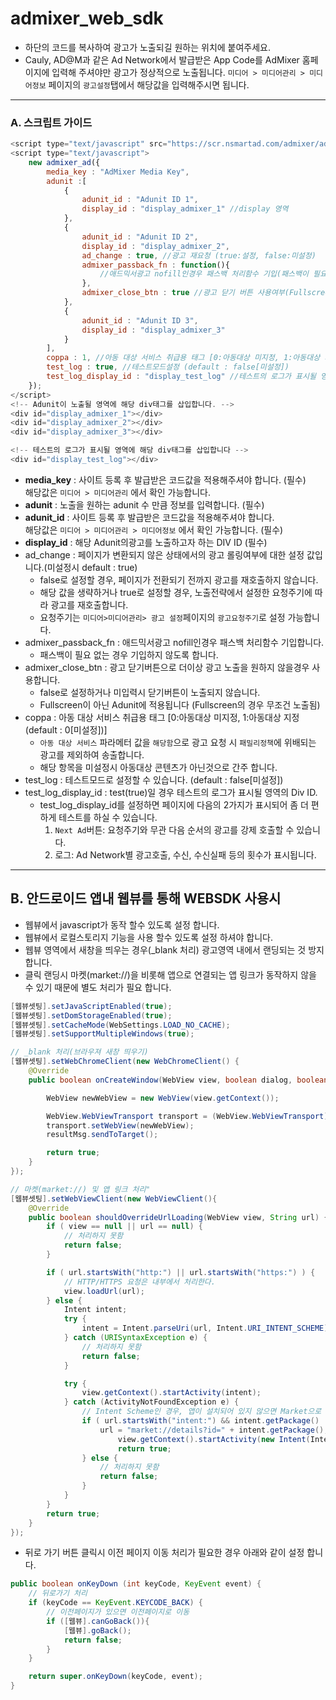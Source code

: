 # admixer_web_sdk

* 하단의 코드를 복사하여 광고가 노출되길 원하는 위치에 붙여주세요.
* Cauly, AD@M과 같은 Ad Network에서 발급받은 App Code를 AdMixer 홈페이지에 입력해 주셔야만 광고가 정상적으로 노출됩니다.
`미디어 > 미디어관리 > 미디어정보` 페이지의 `광고설정`탭에서 해당값을 입력해주시면 됩니다.

-----------------------------------
### A. 스크립트 가이드
```js
<script type="text/javascript" src="https://scr.nsmartad.com/admixer/admixer_2.0.js"></script>
<script type="text/javascript">
	new admixer_ad({
		media_key : "AdMixer Media Key",
		adunit :[
			{
				adunit_id : "Adunit ID 1",
				display_id : "display_admixer_1" //display 영역
			},
			{
				adunit_id : "Adunit ID 2",
				display_id : "display_admixer_2",
				ad_change : true, //광고 재요청 (true:설정, false:미설정)
				admixer_passback_fn : function(){
					//애드믹서광고 nofill인경우 패스백 처리함수 기입(패스백이 필요없는경우 기입하지 않도록 합니다)
				},
				admixer_close_btn : true //광고 닫기 버튼 사용여부(Fullscreen이 아닌 Adunit에 적용됩니다.[미설정시 default : false - 닫기버튼 미노출])
			},
			{
				adunit_id : "Adunit ID 3",
				display_id : "display_admixer_3"
			}
		],
		coppa : 1, //아동 대상 서비스 취급용 태그 [0:아동대상 미지정, 1:아동대상 지정 (default : 0 [미설정])]
		test_log : true, //테스트모드설정 (default : false[미설정])
		test_log_display_id : "display_test_log" //테스트의 로그가 표시될 영역 ID
	});
</script>
<!-- Adunit이 노출될 영역에 해당 div태그를 삽입합니다. -->
<div id="display_admixer_1"></div>
<div id="display_admixer_2"></div>
<div id="display_admixer_3"></div>

<!-- 테스트의 로그가 표시될 영역에 해당 div태그를 삽입합니다 -->
<div id="display_test_log"></div>
```


* __media_key__ : 사이트 등록 후 발급받은 코드값을 적용해주셔야 합니다. (필수)  
  해당값은 `미디어 > 미디어관리` 에서 확인 가능합니다.
* __adunit__ : 노출을 원하는 adunit 수 만큼 정보를 입력합니다. (필수)
* __adunit_id__ : 사이트 등록 후 발급받은 코드값을 적용해주셔야 합니다.  
  해당값은 `미디어 > 미디어관리 > 미디어정보` 에서 확인 가능합니다. (필수)
* __display_id__ : 해당 Adunit의광고를 노출하고자 하는 DIV ID (필수)
* ad_change : 페이지가 변환되지 않은 상태에서의 광고 롤링여부에 대한 설정 값입니다.(미설정시 default : true)
  - false로 설정할 경우, 페이지가 전환되기 전까지 광고를 재호출하지 않습니다.
  - 해당 값을 생략하거나 true로 설정할 경우, 노출전략에서 설정한 요청주기에 따라 광고를 재호출합니다.
  - 요청주기는 `미디어>미디어관리> 광고 설정`페이지의 `광고요청주기`로 설정 가능합니다.
* admixer_passback_fn : 애드믹서광고 nofill인경우 패스백 처리함수 기입합니다.
  - 패스백이 필요 없는 경우 기입하지 않도록 합니다.
* admixer_close_btn : 광고 닫기버튼으로 더이상 광고 노출을 원하지 않을경우 사용합니다.
  - false로 설정하거나 미입력시 닫기버튼이 노출되지 않습니다.
  - Fullscreen이 아닌 Adunit에 적용됩니다 (Fullscreen의 경우 무조건 노출됨)
* coppa : 아동 대상 서비스 취급용 태그 [0:아동대상 미지정, 1:아동대상 지정 (default : 0[미설정])]
  - `아동 대상 서비스` 파라메터 값을 `해당함`으로 광고 요청 시 `패밀리정책`에 위배되는 광고를 제외하여 송출합니다.
  - 해당 항목을 미설정시 아동대상 콘텐츠가 아닌것으로 간주 합니다.
* test_log : 테스트모드로 설정할 수 있습니다. (default : false[미설정])
* test_log_display_id : test(true)일 경우 테스트의 로그가 표시될 영역의 Div ID.
  - test_log_display_id를 설정하면 페이지에 다음의 2가지가 표시되어 좀 더 편하게 테스트를 하실 수 있습니다.
    1) `Next Ad`버튼: 요청주기와 무관 다음 순서의 광고를 강제 호출할 수 있습니다.
    2) 로그: Ad Network별 광고호출, 수신, 수신실패 등의 횟수가 표시됩니다.


-------------------------------
## B. 안드로이드 앱내 웹뷰를 통해 WEBSDK 사용시

* 웹뷰에서 javascript가 동작 할수 있도록 설정 합니다.
* 웹뷰에서 로컬스토리지 기능을 사용 할수 있도록 설정 하셔야 합니다.
* 웹뷰 영역에서 새창을 띄우는 경우(_blank 처리) 광고영역 내에서 랜딩되는 것 방지 합니다.
* 클릭 랜딩시 마켓(market://)을 비롯해 앱으로 연결되는 앱 링크가 동작하지 않을 수 있기 때문에 별도 처리가 필요 합니다.

```java
[웹뷰셋팅].setJavaScriptEnabled(true);
[웹뷰셋팅].setDomStorageEnabled(true);
[웹뷰셋팅].setCacheMode(WebSettings.LOAD_NO_CACHE);
[웹뷰셋팅].setSupportMultipleWindows(true);

// _blank 처리(브라우져 새창 띄우기)
[웹뷰셋팅].setWebChromeClient(new WebChromeClient() {
    @Override
    public boolean onCreateWindow(WebView view, boolean dialog, boolean userGesture, Message resultMsg) {

        WebView newWebView = new WebView(view.getContext());

        WebView.WebViewTransport transport = (WebView.WebViewTransport)resultMsg.obj;
        transport.setWebView(newWebView);
        resultMsg.sendToTarget();

        return true;
    }
});

// 마켓(market://) 및 앱 링크 처리"
[웹뷰셋팅].setWebViewClient(new WebViewClient(){
    @Override
    public boolean shouldOverrideUrlLoading(WebView view, String url) {
        if ( view == null || url == null) {
            // 처리하지 못함
            return false;
        }

        if ( url.startsWith("http:") || url.startsWith("https:") ) {
            // HTTP/HTTPS 요청은 내부에서 처리한다.
            view.loadUrl(url);
        } else {
            Intent intent;
            try {
                intent = Intent.parseUri(url, Intent.URI_INTENT_SCHEME);
            } catch (URISyntaxException e) {
                // 처리하지 못함
                return false;
            }

            try {
                view.getContext().startActivity(intent);
            } catch (ActivityNotFoundException e) {
                // Intent Scheme인 경우, 앱이 설치되어 있지 않으면 Market으로 연결
                if ( url.startsWith("intent:") && intent.getPackage() != null) {
                    url = "market://details?id=" + intent.getPackage();
                        view.getContext().startActivity(new Intent(Intent.ACTION_VIEW,Uri.parse(url) ));
                        return true;
                } else {
                    // 처리하지 못함
                    return false;
                }
            }
        }
        return true;
    }
});	
```

* 뒤로 가기 버튼 클릭시 이전 페이지 이동 처리가 필요한 경우 아래와 같이 설정 합니다.
```java
public boolean onKeyDown (int keyCode, KeyEvent event) {
    // 뒤로가기 처리
    if (keyCode == KeyEvent.KEYCODE_BACK) {
        // 이전페이지가 있으면 이전페이지로 이동
        if ([웹뷰].canGoBack()){
            [웹뷰].goBack();
            return false;
        }
    }

    return super.onKeyDown(keyCode, event);
}
```